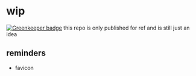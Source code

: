# wip

[![Greenkeeper badge](https://badges.greenkeeper.io/cdaringe/salsa.svg)](https://greenkeeper.io/)
this repo is only published for ref and is still just an idea

## reminders
- favicon